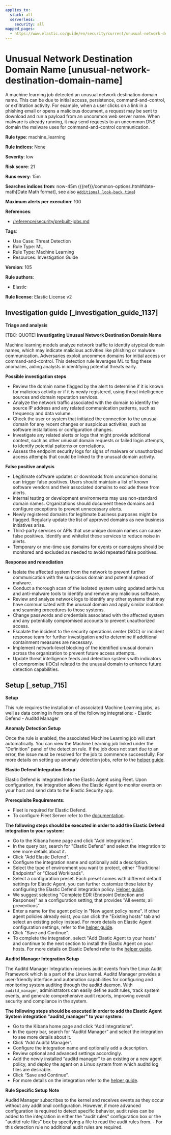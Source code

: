 ```yaml
---
applies_to:
  stack: all
  serverless:
    security: all
mapped_pages:
  - https://www.elastic.co/guide/en/security/current/unusual-network-destination-domain-name.html
---
```


# Unusual Network Destination Domain Name [unusual-network-destination-domain-name]

A machine learning job detected an unusual network destination domain name. This can be due to initial access, persistence, command-and-control, or exfiltration activity. For example, when a user clicks on a link in a phishing email or opens a malicious document, a request may be sent to download and run a payload from an uncommon web server name. When malware is already running, it may send requests to an uncommon DNS domain the malware uses for command-and-control communication.

**Rule type**: machine_learning

**Rule indices**: None

**Severity**: low

**Risk score**: 21

**Runs every**: 15m

**Searches indices from**: now-45m ({{ref}}/common-options.html#date-math[Date Math format], see also [`Additional look-back time`](docs-content://solutions/security/detect-and-alert/create-detection-rule.md#rule-schedule))

**Maximum alerts per execution**: 100

**References**:

* [/reference/security/prebuilt-jobs.md](/reference/prebuilt-jobs.md)

**Tags**:

* Use Case: Threat Detection
* Rule Type: ML
* Rule Type: Machine Learning
* Resources: Investigation Guide

**Version**: 105

**Rule authors**:

* Elastic

**Rule license**: Elastic License v2

## Investigation guide [_investigation_guide_1137]

**Triage and analysis**

[TBC: QUOTE]
**Investigating Unusual Network Destination Domain Name**

Machine learning models analyze network traffic to identify atypical domain names, which may indicate malicious activities like phishing or malware communication. Adversaries exploit uncommon domains for initial access or command-and-control. This detection rule leverages ML to flag these anomalies, aiding analysts in identifying potential threats early.

**Possible investigation steps**

* Review the domain name flagged by the alert to determine if it is known for malicious activity or if it is newly registered, using threat intelligence sources and domain reputation services.
* Analyze the network traffic associated with the domain to identify the source IP address and any related communication patterns, such as frequency and data volume.
* Check the user or system that initiated the connection to the unusual domain for any recent changes or suspicious activities, such as software installations or configuration changes.
* Investigate any related alerts or logs that might provide additional context, such as other unusual domain requests or failed login attempts, to identify potential patterns or correlations.
* Assess the endpoint security logs for signs of malware or unauthorized access attempts that could be linked to the unusual domain activity.

**False positive analysis**

* Legitimate software updates or downloads from uncommon domains can trigger false positives. Users should maintain a list of known software vendors and their associated domains to exclude these from alerts.
* Internal testing or development environments may use non-standard domain names. Organizations should document these domains and configure exceptions to prevent unnecessary alerts.
* Newly registered domains for legitimate business purposes might be flagged. Regularly update the list of approved domains as new business initiatives arise.
* Third-party services or APIs that use unique domain names can cause false positives. Identify and whitelist these services to reduce noise in alerts.
* Temporary or one-time use domains for events or campaigns should be monitored and excluded as needed to avoid repeated false positives.

**Response and remediation**

* Isolate the affected system from the network to prevent further communication with the suspicious domain and potential spread of malware.
* Conduct a thorough scan of the isolated system using updated antivirus and anti-malware tools to identify and remove any malicious software.
* Review and analyze network logs to identify any other systems that may have communicated with the unusual domain and apply similar isolation and scanning procedures to those systems.
* Change passwords and credentials associated with the affected system and any potentially compromised accounts to prevent unauthorized access.
* Escalate the incident to the security operations center (SOC) or incident response team for further investigation and to determine if additional containment measures are necessary.
* Implement network-level blocking of the identified unusual domain across the organization to prevent future access attempts.
* Update threat intelligence feeds and detection systems with indicators of compromise (IOCs) related to the unusual domain to enhance future detection capabilities.


## Setup [_setup_715]

**Setup**

This rule requires the installation of associated Machine Learning jobs, as well as data coming in from one of the following integrations: - Elastic Defend - Auditd Manager

**Anomaly Detection Setup**

Once the rule is enabled, the associated Machine Learning job will start automatically. You can view the Machine Learning job linked under the "Definition" panel of the detection rule. If the job does not start due to an error, the issue must be resolved for the job to commence successfully. For more details on setting up anomaly detection jobs, refer to the [helper guide](docs-content://explore-analyze/machine-learning/anomaly-detection.md).

**Elastic Defend Integration Setup**

Elastic Defend is integrated into the Elastic Agent using Fleet. Upon configuration, the integration allows the Elastic Agent to monitor events on your host and send data to the Elastic Security app.

**Prerequisite Requirements:**

* Fleet is required for Elastic Defend.
* To configure Fleet Server refer to the [documentation](docs-content://reference/ingestion-tools/fleet/fleet-server.md).

**The following steps should be executed in order to add the Elastic Defend integration to your system:**

* Go to the Kibana home page and click "Add integrations".
* In the query bar, search for "Elastic Defend" and select the integration to see more details about it.
* Click "Add Elastic Defend".
* Configure the integration name and optionally add a description.
* Select the type of environment you want to protect, either "Traditional Endpoints" or "Cloud Workloads".
* Select a configuration preset. Each preset comes with different default settings for Elastic Agent, you can further customize these later by configuring the Elastic Defend integration policy. [Helper guide](docs-content://solutions/security/configure-elastic-defend/configure-an-integration-policy-for-elastic-defend.md).
* We suggest selecting "Complete EDR (Endpoint Detection and Response)" as a configuration setting, that provides "All events; all preventions"
* Enter a name for the agent policy in "New agent policy name". If other agent policies already exist, you can click the "Existing hosts" tab and select an existing policy instead. For more details on Elastic Agent configuration settings, refer to the [helper guide](docs-content://reference/ingestion-tools/fleet/agent-policy.md).
* Click "Save and Continue".
* To complete the integration, select "Add Elastic Agent to your hosts" and continue to the next section to install the Elastic Agent on your hosts. For more details on Elastic Defend refer to the [helper guide](docs-content://solutions/security/configure-elastic-defend/install-elastic-defend.md).

**Auditd Manager Integration Setup**

The Auditd Manager Integration receives audit events from the Linux Audit Framework which is a part of the Linux kernel. Auditd Manager provides a user-friendly interface and automation capabilities for configuring and monitoring system auditing through the auditd daemon. With `auditd_manager`, administrators can easily define audit rules, track system events, and generate comprehensive audit reports, improving overall security and compliance in the system.

**The following steps should be executed in order to add the Elastic Agent System integration "auditd_manager" to your system:**

* Go to the Kibana home page and click “Add integrations”.
* In the query bar, search for “Auditd Manager” and select the integration to see more details about it.
* Click “Add Auditd Manager”.
* Configure the integration name and optionally add a description.
* Review optional and advanced settings accordingly.
* Add the newly installed “auditd manager” to an existing or a new agent policy, and deploy the agent on a Linux system from which auditd log files are desirable.
* Click “Save and Continue”.
* For more details on the integration refer to the [helper guide](https://docs.elastic.co/integrations/auditd_manager).

**Rule Specific Setup Note**

Auditd Manager subscribes to the kernel and receives events as they occur without any additional configuration. However, if more advanced configuration is required to detect specific behavior, audit rules can be added to the integration in either the "audit rules" configuration box or the "auditd rule files" box by specifying a file to read the audit rules from. - For this detection rule no additional audit rules are required.


